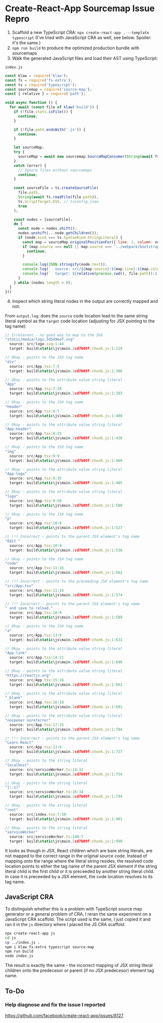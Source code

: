 # Create-React-App Sourcemap Issue Repro

1. Scaffold a new TypeScript CRA: `npx create-react-app . --template typescript`
   (I've tried with JavaScript CRA as well, see below. Spoiler: it's the same.)
2. `npm run build` to produce the optimized production bundle with sourcemaps
3. Walk the generated JavaScript files and load their AST using TypeScript:

`index.js`
```js
const klaw = require('klaw');
const fs = require('fs-extra');
const ts = require('typescript');
const sourcemap = require('source-map');
const { relative } = require('path');

void async function () {
  for await (const file of klaw('build')) {
    if (!file.stats.isFile()) {
      continue;
    }

    if (!file.path.endsWith('.js')) {
      continue;
    }

    let sourceMap;
    try {
      sourceMap = await new sourcemap.SourceMapConsumer(String(await fs.readFile(file.path + '.map')));
    }
    catch (error) {
      // Ignore files without sourcemaps
      continue;
    }

    const sourceFile = ts.createSourceFile(
      file.path,
      String(await fs.readFile(file.path)),
      ts.ScriptTarget.ES5, // tsconfig.json
      true
    );

    const nodes = [sourceFile];
    do {
      const node = nodes.shift();
      nodes.unshift(...node.getChildren());
      if (node.kind === ts.SyntaxKind.StringLiteral) {
        const map = sourceMap.originalPositionFor({ line: 1, column: node.pos });
        if (map.source === null || map.source === '../webpack/bootstrap') {
          continue;
        }

        console.log(JSON.stringify(node.text));
        console.log(`  source: src/${map.source}:${map.line}:${map.column + 1}`);
        console.log(`  target: ${relative(process.cwd(), file.path)}:1:${node.pos + 1}`);
      }
    } while (nodes.length > 0);
  }
}()
```

4. Inspect which string literal nodes in the output are correctly mapped and not:

From `output.log`: does the `source` code location lead to the same string
literal symbol as the `target` code location (adjusting for JSX pointing to the
tag name):

```js
// Irrelevant - no good way to map to the SVG
"static/media/logo.5d5d9eef.svg"
  source: src/logo.svg:1:44
  target: build\static\js\main.2cd7b09f.chunk.js:1:119

// Okay - points to the JSX tag name
"div"
  source: src/App.tsx:7:5
  target: build\static\js\main.2cd7b09f.chunk.js:1:366

// Okay - points to the attribute value string literal
"App"
  source: src/App.tsx:7:20
  target: build\static\js\main.2cd7b09f.chunk.js:1:383

// Okay - points to the JSX tag name
"header"
  source: src/App.tsx:8:7
  target: build\static\js\main.2cd7b09f.chunk.js:1:408

// Okay - points to the attribute value string literal
"App-header"
  source: src/App.tsx:8:25
  target: build\static\js\main.2cd7b09f.chunk.js:1:428

// Okay - points to the JSX tag name
"img"
  source: src/App.tsx:9:9
  target: build\static\js\main.2cd7b09f.chunk.js:1:460

// Okay - points to the attribute value string literal
"App-logo"
  source: src/App.tsx:9:35
  target: build\static\js\main.2cd7b09f.chunk.js:1:485

// Okay - points to the attribute value string literal
"logo"
  source: src/App.tsx:9:50
  target: build\static\js\main.2cd7b09f.chunk.js:1:500

// Okay - points to the JSX tag name
"p"
  source: src/App.tsx:10:9
  target: build\static\js\main.2cd7b09f.chunk.js:1:527

// !!! Incorrect - points to the parent JSX element's tag name
"Edit "
  source: src/App.tsx:10:9
  target: build\static\js\main.2cd7b09f.chunk.js:1:536

// Okay - points to the JSX tag name
"code"
  source: src/App.tsx:11:16
  target: build\static\js\main.2cd7b09f.chunk.js:1:562

// !!! Incorrect - points to the preceeding JSX element's tag name
"src/App.tsx"
  source: src/App.tsx:11:16
  target: build\static\js\main.2cd7b09f.chunk.js:1:574

// !!! Incorrect - points to the parent JSX element's tag name
" and save to reload."
  source: src/App.tsx:10:9
  target: build\static\js\main.2cd7b09f.chunk.js:1:589

// Okay - points to the JSX tag name
"a"
  source: src/App.tsx:13:9
  target: build\static\js\main.2cd7b09f.chunk.js:1:631

// Okay - points to the attribute value string literal
"App-link"
  source: src/App.tsx:14:21
  target: build\static\js\main.2cd7b09f.chunk.js:1:646

// Okay - points to the attribute value string literal
"https://reactjs.org"
  source: src/App.tsx:15:16
  target: build\static\js\main.2cd7b09f.chunk.js:1:662

// Okay - points to the attribute value string literal
"_blank"
  source: src/App.tsx:16:18
  target: build\static\js\main.2cd7b09f.chunk.js:1:691

// Okay - points to the attribute value string literal
"noopener noreferrer"
  source: src/App.tsx:17:15
  target: build\static\js\main.2cd7b09f.chunk.js:1:704

// !!! Incorrect - points to the parent JSX element's tag name
"Learn React"
  source: src/App.tsx:13:9
  target: build\static\js\main.2cd7b09f.chunk.js:1:727

// Okay - points to the string literal
"localhost"
  source: src/serviceWorker.ts:14:32
  target: build\static\js\main.2cd7b09f.chunk.js:1:754

// Okay - points to the string literal
"[::1]"
  source: src/serviceWorker.ts:16:34
  target: build\static\js\main.2cd7b09f.chunk.js:1:794

// Okay - points to the string literal
"root"
  source: src/index.tsx:7:50
  target: build\static\js\main.2cd7b09f.chunk.js:1:981

// Okay - points to the string literal
"serviceWorker"
  source: src/serviceWorker.ts:140:7
  target: build\static\js\main.2cd7b09f.chunk.js:1:990
```

It looks as though in JSX, React children which are bare string literals, are
not mapped to the correct range in the original source code. Instead of mapping
onto the range where the literal string resides, the resolved code location
points to either the tag name of the parent JSX element if the string literal
child is the first child or it is preceeded by another string literal child. In
case it is preceeded by a JSX element, the code location resolves to its tag
name.

## JavaScript CRA

To distinguish whether this is a problem with TypeScript source map generator or
a general problem of CRA, I reran the same experiment on a JavaScript CRA
scaffold. The script used is the same, I just copied it and ran it in the `js`
directory where I placed the JS CRA scaffold.

```sh
npx create-react-app js
cd js
cp ../index.js .
npm i klaw fs-extra typescript source-map
npm run build
node index.js
```

The result is exactly the same - the incorrect mapping of JSX string literal
children onto the predecesor or parent (if no JSX predecesor) element tag name.

## To-Do

### Help diagnose and fix the issue I reported

https://github.com/facebook/create-react-app/issues/8127
